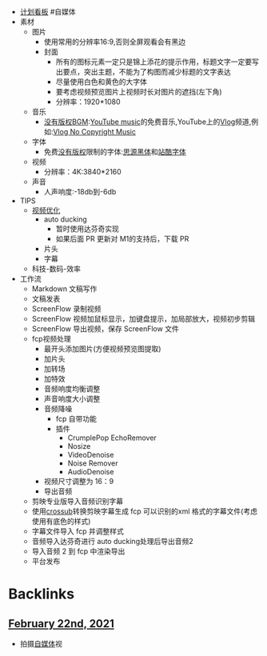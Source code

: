 - [计划看板](<计划看板.md>) #自媒体
- 素材
    - 图片
        - 使用常用的分辨率16:9,否则全屏观看会有黑边
        - 封面
            - 所有的图标元素一定只是锦上添花的提示作用，标题文字一定要写出要点，突出主题，不能为了构图而减少标题的文字表达
            - 尽量使用白色和黄色的大字体
            - 要考虑视频预览图片上视频时长对图片的遮挡(左下角)
            - 分辨率：1920*1080
    - 音乐
        - [没有版权](<没有版权.md>)[BGM](<BGM.md>):[YouTube music](<YouTube music.md>)的免费音乐,YouTube上的[Vlog](<Vlog.md>)频道,例如:[Vlog No Copyright Music](https://www.youtube.com/channel/UCEickjZj99-JJIU8_IJ7J-Q)
    - 字体
        - 免费[没有版权](<没有版权.md>)限制的字体:[思源黑体](<思源黑体.md>)和[站酷字体](<站酷字体.md>)
    - 视频
        - 分辨率：4K:3840*2160
    - 声音
        - 人声响度:-18db到-6db
- TIPS
    - [视频优化](<视频优化.md>)
        - auto ducking
            - 暂时使用达芬奇实现
            - 如果后面 PR 更新对 M1的支持后，下载 PR
        - 片头
        - 字幕
    - 科技-数码-效率
- 工作流
    - Markdown 文稿写作
    - 文稿发表
    - ScreenFlow 录制视频
    - ScreenFlow 视频加鼠标显示，加键盘提示，加局部放大，视频初步剪辑
    - ScreenFlow 导出视频，保存 ScreenFlow 文件
    - fcp视频处理
        - 最开头添加图片(方便视频预览图提取)
        - 加片头
        - 加转场
        - 加特效
        - 音频响度均衡调整
        - 声音响度大小调整
        - 音频降噪
            - fcp 自带功能
            - 插件
                - CrumplePop EchoRemover
                - Nosize
                - VideoDenoise
                - Noise Remover
                - AudioDenoise
        - 视频尺寸调整为 16：9
        - 导出音频
    - 剪映专业版导入音频识别字幕
    - 使用[crossub](https://crossub.xiaowude.com/)转换剪映字幕生成 fcp 可以识别的xml 格式的字幕文件(考虑使用有底色的样式)
    - 字幕文件导入 fcp 并调整样式
    - 音频导入达芬奇进行 auto ducking处理后导出音频2
    -  导入音频 2 到 fcp 中渲染导出
    - 平台发布

# Backlinks
## [February 22nd, 2021](<February 22nd, 2021.md>)
- 拍摄[自媒体](<自媒体.md>)视

